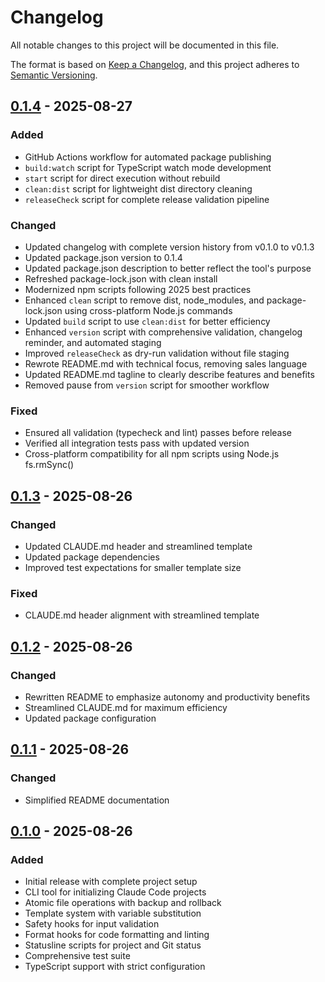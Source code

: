 # Changelog

All notable changes to this project will be documented in this file.

The format is based on [Keep a Changelog](https://keepachangelog.com/en/1.1.0/),
and this project adheres to [Semantic Versioning](https://semver.org/spec/v2.0.0.html).

## [0.1.4] - 2025-08-27

### Added

- GitHub Actions workflow for automated package publishing
- `build:watch` script for TypeScript watch mode development
- `start` script for direct execution without rebuild
- `clean:dist` script for lightweight dist directory cleaning
- `releaseCheck` script for complete release validation pipeline

### Changed

- Updated changelog with complete version history from v0.1.0 to v0.1.3
- Updated package.json version to 0.1.4
- Updated package.json description to better reflect the tool's purpose
- Refreshed package-lock.json with clean install
- Modernized npm scripts following 2025 best practices
- Enhanced `clean` script to remove dist, node_modules, and package-lock.json using cross-platform Node.js commands
- Updated `build` script to use `clean:dist` for better efficiency
- Enhanced `version` script with comprehensive validation, changelog reminder, and automated staging
- Improved `releaseCheck` as dry-run validation without file staging
- Rewrote README.md with technical focus, removing sales language
- Updated README.md tagline to clearly describe features and benefits
- Removed pause from `version` script for smoother workflow

### Fixed

- Ensured all validation (typecheck and lint) passes before release
- Verified all integration tests pass with updated version
- Cross-platform compatibility for all npm scripts using Node.js fs.rmSync()

## [0.1.3] - 2025-08-26

### Changed

- Updated CLAUDE.md header and streamlined template
- Updated package dependencies
- Improved test expectations for smaller template size

### Fixed

- CLAUDE.md header alignment with streamlined template

## [0.1.2] - 2025-08-26

### Changed

- Rewritten README to emphasize autonomy and productivity benefits
- Streamlined CLAUDE.md for maximum efficiency
- Updated package configuration

## [0.1.1] - 2025-08-26

### Changed

- Simplified README documentation

## [0.1.0] - 2025-08-26

### Added

- Initial release with complete project setup
- CLI tool for initializing Claude Code projects
- Atomic file operations with backup and rollback
- Template system with variable substitution
- Safety hooks for input validation
- Format hooks for code formatting and linting
- Statusline scripts for project and Git status
- Comprehensive test suite
- TypeScript support with strict configuration

[0.1.4]: https://github.com/RMNCLDYO/create-claude/compare/v0.1.3...v0.1.4
[0.1.3]: https://github.com/RMNCLDYO/create-claude/compare/v0.1.2...v0.1.3
[0.1.2]: https://github.com/RMNCLDYO/create-claude/compare/v0.1.1...v0.1.2
[0.1.1]: https://github.com/RMNCLDYO/create-claude/compare/v0.1.0...v0.1.1
[0.1.0]: https://github.com/RMNCLDYO/create-claude/releases/tag/v0.1.0

